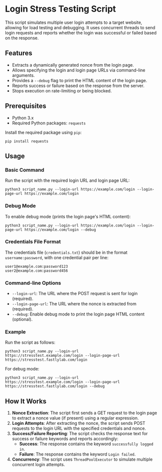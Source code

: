 # Login Stress Testing Script

This script simulates multiple user login attempts to a target website, allowing for load testing and debugging. It uses concurrent threads to send login requests and reports whether the login was successful or failed based on the response.

## Features

-   Extracts a dynamically generated nonce from the login page.
-   Allows specifying the login and login page URLs via command-line arguments.
-   Provides a `--debug` flag to print the HTML content of the login page.
-   Reports success or failure based on the response from the server.
-   Stops execution on rate-limiting or being blocked.

## Prerequisites

-   Python 3.x
-   Required Python packages: `requests`

Install the required package using `pip`:

    pip install requests

## Usage

### Basic Command

Run the script with the required login URL and login page URL:

    python3 script_name.py --login-url https://example.com/login --login-page-url https://example.com/login

### Debug Mode

To enable debug mode (prints the login page's HTML content):

    python3 script_name.py --login-url https://example.com/login --login-page-url https://example.com/login --debug

### Credentials File Format

The credentials file (`credentials.txt`) should be in the format `username:password`, with one credential pair per line:

    user1@example.com:password123
    user2@example.com:password456

### Command-line Options

-   `--login-url`: The URL where the POST request is sent for login (required).
-   `--login-page-url`: The URL where the nonce is extracted from (required).
-   `--debug`: Enable debug mode to print the login page HTML content (optional).

### Example

Run the script as follows:

    python3 script_name.py --login-url https://stresstest.example.com/login --login-page-url https://stresstest.fastlylab.com/login

For debug mode:

    python3 script_name.py --login-url https://stresstest.example.com/login --login-page-url https://stresstest.fastlylab.com/login --debug

## How It Works

1.  **Nonce Extraction**: The script first sends a GET request to the login page to extract a nonce value (if present) using a regular expression.
2.  **Login Attempts**: After extracting the nonce, the script sends POST requests to the login URL with the specified credentials and nonce.
3.  **Success/Failure Reporting**: The script checks the response text for success or failure keywords and reports accordingly:
    -   **Success**: The response contains the keyword `successfully logged in`.
    -   **Failure**: The response contains the keyword `Login failed`.
4.  **Concurrency**: The script uses `ThreadPoolExecutor` to simulate multiple concurrent login attempts.